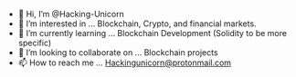- 👋 Hi, I’m @Hacking-Unicorn
- 👀 I’m interested in ... Blockchain, Crypto, and financial markets.
- 🌱 I’m currently learning ... Blockchain Development (Solidity to be more specific)
- 💞️ I’m looking to collaborate on ... Blockchain projects
- 📫 How to reach me ... Hackingunicorn@protonmail.com

<!---
Hacking-Unicorn/Hacking-Unicorn is a ✨ special ✨ repository because its `README.md` (this file) appears on your GitHub profile.
You can click the Preview link to take a look at your changes.
--->
